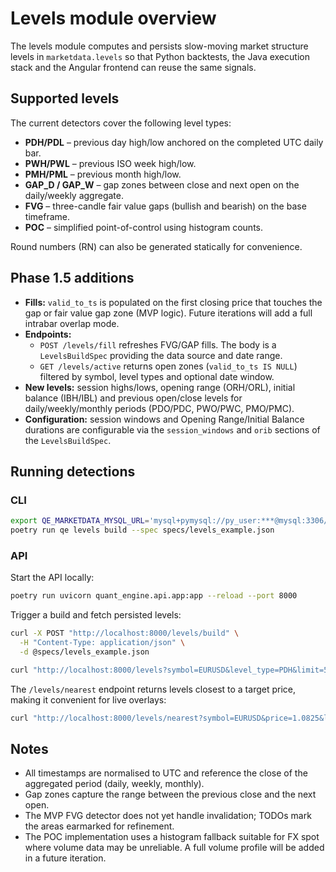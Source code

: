 # Levels module overview

The levels module computes and persists slow-moving market structure levels in
`marketdata.levels` so that Python backtests, the Java execution stack and the
Angular frontend can reuse the same signals.

## Supported levels

The current detectors cover the following level types:

* **PDH/PDL** – previous day high/low anchored on the completed UTC daily bar.
* **PWH/PWL** – previous ISO week high/low.
* **PMH/PML** – previous month high/low.
* **GAP_D / GAP_W** – gap zones between close and next open on the daily/weekly
  aggregate.
* **FVG** – three-candle fair value gaps (bullish and bearish) on the base
  timeframe.
* **POC** – simplified point-of-control using histogram counts.

Round numbers (RN) can also be generated statically for convenience.

## Phase 1.5 additions

* **Fills:** `valid_to_ts` is populated on the first closing price that touches
  the gap or fair value gap zone (MVP logic). Future iterations will add a full
  intrabar overlap mode.
* **Endpoints:**
  * `POST /levels/fill` refreshes FVG/GAP fills. The body is a
    `LevelsBuildSpec` providing the data source and date range.
  * `GET /levels/active` returns open zones (`valid_to_ts IS NULL`) filtered by
    symbol, level types and optional date window.
* **New levels:** session highs/lows, opening range (ORH/ORL), initial balance
  (IBH/IBL) and previous open/close levels for daily/weekly/monthly periods
  (PDO/PDC, PWO/PWC, PMO/PMC).
* **Configuration:** session windows and Opening Range/Initial Balance durations
  are configurable via the `session_windows` and `orib` sections of the
  `LevelsBuildSpec`.

## Running detections

### CLI

```bash
export QE_MARKETDATA_MYSQL_URL='mysql+pymysql://py_user:***@mysql:3306/marketdata'
poetry run qe levels build --spec specs/levels_example.json
```

### API

Start the API locally:

```bash
poetry run uvicorn quant_engine.api.app:app --reload --port 8000
```

Trigger a build and fetch persisted levels:

```bash
curl -X POST "http://localhost:8000/levels/build" \
  -H "Content-Type: application/json" \
  -d @specs/levels_example.json

curl "http://localhost:8000/levels?symbol=EURUSD&level_type=PDH&limit=50"
```

The `/levels/nearest` endpoint returns levels closest to a target price, making
it convenient for live overlays:

```bash
curl "http://localhost:8000/levels/nearest?symbol=EURUSD&price=1.0825&limit=10"
```

## Notes

* All timestamps are normalised to UTC and reference the close of the
  aggregated period (daily, weekly, monthly).
* Gap zones capture the range between the previous close and the next open.
* The MVP FVG detector does not yet handle invalidation; TODOs mark the areas
  earmarked for refinement.
* The POC implementation uses a histogram fallback suitable for FX spot where
  volume data may be unreliable. A full volume profile will be added in a
  future iteration.
